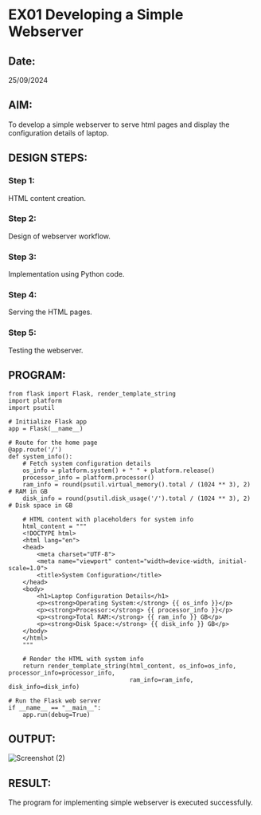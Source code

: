 # EX01 Developing a Simple Webserver
## Date:
25/09/2024
## AIM:
To develop a simple webserver to serve html pages and display the configuration details of laptop.

## DESIGN STEPS:
### Step 1: 
HTML content creation.

### Step 2:
Design of webserver workflow.

### Step 3:
Implementation using Python code.

### Step 4:
Serving the HTML pages.

### Step 5:
Testing the webserver.

## PROGRAM:
```
from flask import Flask, render_template_string
import platform
import psutil

# Initialize Flask app
app = Flask(__name__)

# Route for the home page
@app.route('/')
def system_info():
    # Fetch system configuration details
    os_info = platform.system() + " " + platform.release()
    processor_info = platform.processor()
    ram_info = round(psutil.virtual_memory().total / (1024 ** 3), 2)  # RAM in GB
    disk_info = round(psutil.disk_usage('/').total / (1024 ** 3), 2)  # Disk space in GB

    # HTML content with placeholders for system info
    html_content = """
    <!DOCTYPE html>
    <html lang="en">
    <head>
        <meta charset="UTF-8">
        <meta name="viewport" content="width=device-width, initial-scale=1.0">
        <title>System Configuration</title>
    </head>
    <body>
        <h1>Laptop Configuration Details</h1>
        <p><strong>Operating System:</strong> {{ os_info }}</p>
        <p><strong>Processor:</strong> {{ processor_info }}</p>
        <p><strong>Total RAM:</strong> {{ ram_info }} GB</p>
        <p><strong>Disk Space:</strong> {{ disk_info }} GB</p>
    </body>
    </html>
    """
    
    # Render the HTML with system info
    return render_template_string(html_content, os_info=os_info, processor_info=processor_info, 
                                  ram_info=ram_info, disk_info=disk_info)

# Run the Flask web server
if __name__ == "__main__":
    app.run(debug=True)
```
## OUTPUT:
![Screenshot (2)](https://github.com/user-attachments/assets/18b48fd4-ca31-4ba3-8760-f934693462d6)


## RESULT:
The program for implementing simple webserver is executed successfully.
